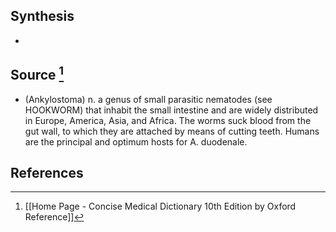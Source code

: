 ## Synthesis
- 
## Source [^1]
- (Ankylostoma) n. a genus of small parasitic nematodes (see HOOKWORM) that inhabit the small intestine and are widely distributed in Europe, America, Asia, and Africa. The worms suck blood from the gut wall, to which they are attached by means of cutting teeth. Humans are the principal and optimum hosts for A. duodenale.
## References

[^1]: [[Home Page - Concise Medical Dictionary 10th Edition by Oxford Reference]]